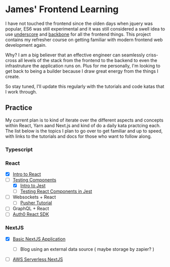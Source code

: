 # James' Frontend Learning
I have not touched the frontend since the olden days when jquery was popular, 
ES6 was still experimental and it was still considered a swell idea to use
[underscore](http://underscorejs.org/) and [backbone](https://backbonejs.org/) 
for all the frontend things. This project contains my refresher
course on getting familiar with modern frontend web development again. 

Why? I am a big believer that an effective engineer can seamlessly criss-cross
all levels of the stack from the frontend to the backend to even the infrastruture
the application runs on. Plus for me personally, I'm looking to get back to being 
a builder because I draw great energy from the things I create.

So stay tuned, I'll update this regularly with the tutorials and code katas that I work through. 


## Practice
My current plan is to kind of iterate over the different aspects and concepts 
within React, Yarn aand Next.js and kind of do a daily kata practcing each. The
list below is the topics I plan to go over to get familiar and up to speed, with
links to the tutorials and docs for those who want to follow along.


### Typescript

### React
* [x] [Intro to React](tutorial-1/README.md)
* [ ] [Testing Components](https://reactjs.org/docs/testing.html)
  * [x] [Intro to Jest](testing/)
  * [ ] [Testing React Components in Jest](https://jestjs.io/docs/en/tutorial-react)
* [ ] Websockets + React
  * [ ] [Pusher Tutorial](https://pusher.com/tutorials/react-websockets) 
* [ ] GraphQL + React
* [ ] [Auth0 React SDK](https://auth0.com/docs/libraries/auth0-react)

### NextJS
* [x] [Basic NextJS Application](nextjs-tutorial/nextjs-blog)
  * [ ] Blog using an external data source ( maybe storage by zapier? )
* [ ] [AWS Serverless NextJS](https://www.serverless.com/blog/serverless-nextjs)

